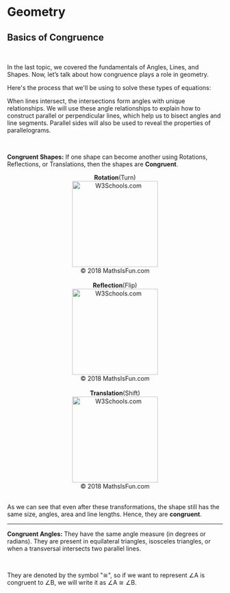 
<link rel="stylesheet" href="../../contentStyle.css">

<script type="text/javascript" async="" src="https://cdnjs.cloudflare.com/ajax/libs/mathjax/2.7.4/MathJax.js?config=TeX-MML-AM_CHTML"></script>

<h1>Geometry</h1>

<h2>Basics of Congruence</h2><br>

<p>

In the last topic, we covered the fundamentals of Angles, Lines, and Shapes. Now, let’s talk about how congruence plays a role in geometry.

Here's the process that we'll be using to solve these types of equations:<br>

When lines intersect, the intersections form angles with unique relationships. We will use these angle relationships to explain how to construct parallel or perpendicular lines, which help us to bisect angles and line segments. Parallel sides will also be used to reveal the properties of parallelograms.

<br>

</p>

<p>

<b>Congruent Shapes:</b> If one shape can become another using Rotations, Reflections, or Translations, then the shapes are <b>Congruent</b>.

</p>

<p>

<center><b>Rotation</b>(Turn)</center>

<center><img src="https://www.mathsisfun.com/geometry/images/rotation-2d.svg" alt="W3Schools.com" style="float:middle;width:200px;height:200px"></center>

<center>&copy; 2018 MathsIsFun.com</center>

<br>

<center><b>Reflection</b>(Flip)</center>

<center><img src="https://www.mathsisfun.com/geometry/images/reflect-graph.svg" alt="W3Schools.com" style="float:middle;width:200px;height:200px"></center>

<center>&copy; 2018 MathsIsFun.com</center>

<br>

<center><b>Translation</b>(Shift)</center>

<center><img src="https://www.mathsisfun.com/geometry/images/translation.svg" alt="W3Schools.com" style="float:middle;width:200px;height:200px"></center>

<center>&copy; 2018 MathsIsFun.com</center>

<br>

<p>

As we can see that even after these transformations, the shape still has the same size, angles, area and line lengths. Hence, they are <b>congruent</b>.

<hr>

</p>

<p>

<b>Congruent Angles:</b> They have the same angle measure (in degrees or radians). They are present in equilateral triangles, isosceles triangles, or when a transversal intersects two parallel lines. <br>

<br>

They are denoted by the symbol "≅", so if we want to represent ∠A is congruent to ∠B, we will write it as ∠A ≅ ∠B.

<center><img src="https://www.math.net/img/a/geometry/angles/congruent-angles/congruent-angle-2.png" alt="W3Schools.com" style="float:middle;width:310px;height:140px;></center>

</p>

</p>
